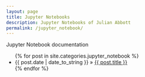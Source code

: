 ```yaml
---
layout: page
title: Jupyter Notebooks
description: Jupyter Notebooks of Julian Abbott
permalink: /jupyter_notebook/
---
```


Jupyter Notebook documentation  

<ul>
  {% for post in site.categories.jupyter_notebook %}
    <li>
        <span>{{ post.date | date_to_string }}</span> » <a href="{{ post.url }}" title="{{ post.title }}">{{ post.title }}</a>
    </li>
  {% endfor %}
</ul>
